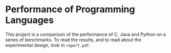 # Performance of Programming Languages

This project is a comparison of the performance of C, Java and Python on a series of benchmarks. To
read the results, and to read about the experimental design, look in `report.pdf`.
